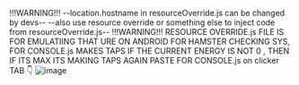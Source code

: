 !!!WARNING!!!
--location.hostname in resourceOverride.js can be changed by devs--
--also use resource override or something else to inject code from resourceOverride.js--
!!!WARNING!!!
RESOURCE OVERRIDE.js FILE IS FOR EMULATIING THAT URE ON ANDROID FOR HAMSTER CHECKING SYS,
FOR CONSOLE.js MAKES TAPS IF THE CURRENT ENERGY IS NOT 0 , THEN IF ITS MAX ITS MAKING TAPS AGAIN
PASTE FOR CONSOLE.js on clicker TAB 👇
![image](https://github.com/user-attachments/assets/ae4eda6f-999c-4963-8ff7-5ebbde69938d)
